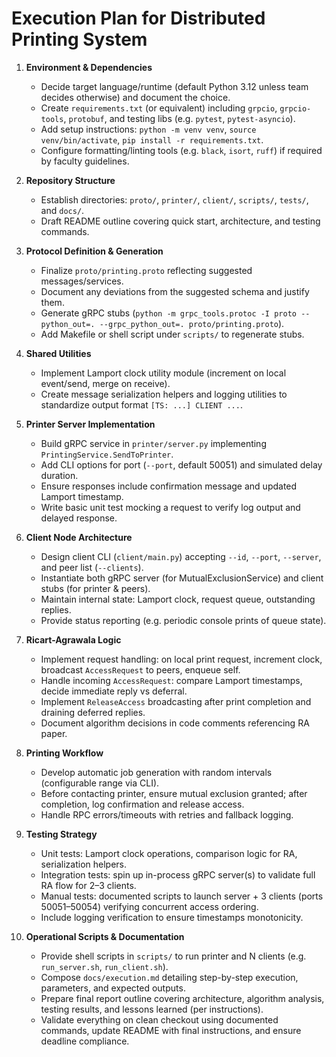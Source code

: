 # Execution Plan for Distributed Printing System

1. **Environment & Dependencies**
   - Decide target language/runtime (default Python 3.12 unless team decides otherwise) and document the choice.
   - Create `requirements.txt` (or equivalent) including `grpcio`, `grpcio-tools`, `protobuf`, and testing libs (e.g. `pytest`, `pytest-asyncio`).
   - Add setup instructions: `python -m venv venv`, `source venv/bin/activate`, `pip install -r requirements.txt`.
   - Configure formatting/linting tools (e.g. `black`, `isort`, `ruff`) if required by faculty guidelines.

2. **Repository Structure**
   - Establish directories: `proto/`, `printer/`, `client/`, `scripts/`, `tests/`, and `docs/`.
   - Draft README outline covering quick start, architecture, and testing commands.

3. **Protocol Definition & Generation**
   - Finalize `proto/printing.proto` reflecting suggested messages/services.
   - Document any deviations from the suggested schema and justify them.
   - Generate gRPC stubs (`python -m grpc_tools.protoc -I proto --python_out=. --grpc_python_out=. proto/printing.proto`).
   - Add Makefile or shell script under `scripts/` to regenerate stubs.

4. **Shared Utilities**
   - Implement Lamport clock utility module (increment on local event/send, merge on receive).
   - Create message serialization helpers and logging utilities to standardize output format `[TS: ...] CLIENT ...`.

5. **Printer Server Implementation**
   - Build gRPC service in `printer/server.py` implementing `PrintingService.SendToPrinter`.
   - Add CLI options for port (`--port`, default 50051) and simulated delay duration.
   - Ensure responses include confirmation message and updated Lamport timestamp.
   - Write basic unit test mocking a request to verify log output and delayed response.

6. **Client Node Architecture**
   - Design client CLI (`client/main.py`) accepting `--id`, `--port`, `--server`, and peer list (`--clients`).
   - Instantiate both gRPC server (for MutualExclusionService) and client stubs (for printer & peers).
   - Maintain internal state: Lamport clock, request queue, outstanding replies.
   - Provide status reporting (e.g. periodic console prints of queue state).

7. **Ricart-Agrawala Logic**
   - Implement request handling: on local print request, increment clock, broadcast `AccessRequest` to peers, enqueue self.
   - Handle incoming `AccessRequest`: compare Lamport timestamps, decide immediate reply vs deferral.
   - Implement `ReleaseAccess` broadcasting after print completion and draining deferred replies.
   - Document algorithm decisions in code comments referencing RA paper.

8. **Printing Workflow**
   - Develop automatic job generation with random intervals (configurable range via CLI).
   - Before contacting printer, ensure mutual exclusion granted; after completion, log confirmation and release access.
   - Handle RPC errors/timeouts with retries and fallback logging.

9. **Testing Strategy**
   - Unit tests: Lamport clock operations, comparison logic for RA, serialization helpers.
   - Integration tests: spin up in-process gRPC server(s) to validate full RA flow for 2–3 clients.
   - Manual tests: documented scripts to launch server + 3 clients (ports 50051–50054) verifying concurrent access ordering.
   - Include logging verification to ensure timestamps monotonicity.

10. **Operational Scripts & Documentation**
    - Provide shell scripts in `scripts/` to run printer and N clients (e.g. `run_server.sh`, `run_client.sh`).
    - Compose `docs/execution.md` detailing step-by-step execution, parameters, and expected outputs.
    - Prepare final report outline covering architecture, algorithm analysis, testing results, and lessons learned (per instructions).
    - Validate everything on clean checkout using documented commands, update README with final instructions, and ensure deadline compliance.

